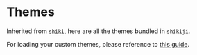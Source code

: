 # Themes

Inherited from [`shiki`](https://github.com/shikijs/shiki/blob/main/docs/themes.md#all-themes), here are all the themes bundled in `shikiji`.

<ThemesList />

For loading your custom themes, please reference to [this guide](/guide/load-theme).
